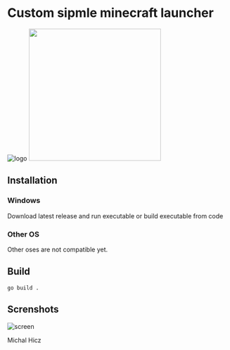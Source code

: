 # Custom sipmle minecraft launcher

![logo](https://i.imgur.com/ZTLvKhH.png)
<img src="https://your-image-url.type" width="300">

## Installation
### Windows
Download latest release and run executable or build executable from code

### Other OS
Other oses are not compatible yet.

## Build 
```
go build .
```

## Screnshots
![screen](https://i.imgur.com/8nJu9Sj.png|width=200px)

Michal Hicz
